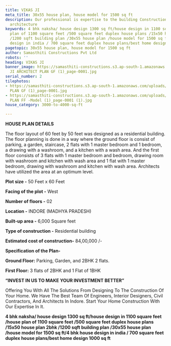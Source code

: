 ```yaml
---
title: VIKAS JI
meta_title: 30x55 house plan, house model for 1500 sq ft
description: Our professional is expertise to the building Construction, design, creating
  architecture
keywords: 4 bhk naksha/ house design 1300 sq ft/house design in 1100 square feet /house
  plan of 1100 square feet /500 square feet duplex house plans /15x50 house plan 2bhk
  /1200 sqft building plan /30x55 house plan /house model for 1500 sq ft/4 bhk house
  design in india / 700 square feet duplex house plans/best home design 1000 sq ft
pagetopic: 30x55 house plan, house model for 1500 sq ft
author: Samasthiti Constructions Pvt Ltd
robots: ''
heading: VIKAS JI
banner_image: https://samasthiti-constructions.s3.ap-south-1.amazonaws.com/uploads/VIKAS
  JI ARCHITECT PLAN GF (1)_page-0001.jpg
serial_number: 2
tilephotos:
- https://samasthiti-constructions.s3.ap-south-1.amazonaws.com/uploads/VIKAS JI ARCHITECT
  PLAN GF (1)_page-0001.jpg
- https://samasthiti-constructions.s3.ap-south-1.amazonaws.com/uploads/VIKAS JI ARCHITECT
  PLAN FF -Model (1)_page-0001 (1).jpg
house_category: 3000-to-4000-sq-ft

---
```

**HOUSE PLAN DETAILS**

The floor layout of 60 feet by 50 feet was designed as a residential building. The floor planning is done in a way where the ground floor is consist of parking, a garden, staircase, 2 flats with 1 master bedroom and 1 bedroom, a drawing with a washroom, and a kitchen with a wash area. And the first floor consists of 3 flats with 1 master bedroom and bedroom, drawing room with washroom and kitchen with wash area and 1 flat with 1 master bedroom, drawing with washroom and kitchen with wash area. Architects have utilized the area at an optimum level.

**Plot size -** 50 Feet x 60 Feet

**Facing of the plot -** West

**Number of floors -** 02

**Location -** INDORE (MADHYA PRADESH)

**Built-up area -** 6,000 Square feet

**Type of construction -** Residential building

**Estimated cost of construction-** 84,00,000 /-

**Specification of the Plan-**

**Ground Floor:** Parking, Garden, and 2BHK 2 flats.

**First Floor:** 3 flats of 2BHK and 1 Flat of 1BHK

**“INVEST IN US TO MAKE YOUR INVESTMENT BETTER”**

Offering You With All The Solutions From Designing To The Construction Of Your Home. We Have The Best Team Of Engineers, Interior Designers, Civil Contractors, And Architects In Indore. Start Your Home Construction With Our Expertise In It.

**4 bhk naksha/ house design 1300 sq ft/house design in 1100 square feet /house plan of 1100 square feet /500 square feet duplex house plans /15x50 house plan 2bhk /1200 sqft building plan /30x55 house plan /house model for 1500 sq ft/4 bhk house design in india / 700 square feet duplex house plans/best home design 1000 sq ft**